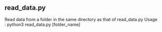 ## read_data.py

Read data from a folder in the same directory as that of read_data.py
Usage : python3 read_data.py [folder_name]
